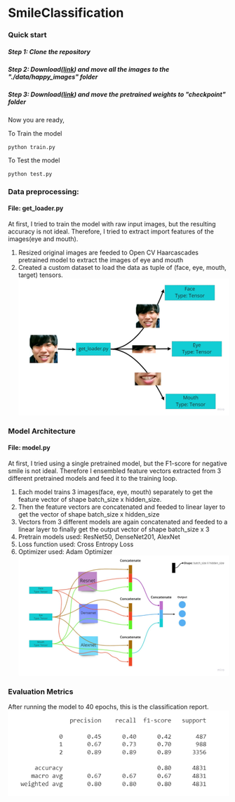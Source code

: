 # SmileClassification

### Quick start
##### Step 1: Clone the repository
##### Step 2: Download([link](https://drive.google.com/drive/folders/1YZj1F3MhD7kdyc2LBm4YZYPZK1giAIk2?usp=sharing)) and move all the images to the "./data/happy_images" folder
##### Step 3: Download([link](https://drive.google.com/drive/folders/1VSEmSSFgvHCBzf9MnyICY4lE80eUAdDA?usp=sharing)) and move the pretrained weights to "checkpoint" folder

Now you are ready,

To Train the model
```
python train.py
```
To Test the model
```
python test.py
```

### Data preprocessing:
#### File: get_loader.py
  At first, I tried to train the model with raw input images, but the resulting accuracy is not ideal. Therefore, I tried to extract import features of the images(eye and mouth).
  1) Resized original images are feeded to Open CV Haarcascades pretrained model to extract the images of eye and mouth
  2) Created a custom dataset to load the data as tuple of (face, eye, mouth, target) tensors.
![Alt text](./bin/get_loader.jpg)

### Model Architecture
#### File: model.py
  At first, I tried using a single pretrained model, but the F1-score for negative smile is not ideal. Therefore I ensembled feature vectors extracted from 3 different pretrained models and feed it to the training loop.
  1) Each model trains 3 images(face, eye, mouth) separately to get the feature vector of shape batch_size x hidden_size.
  2) Then the feature vectors are concatenated and feeded to linear layer to get the vector of shape batch_size x hidden_size
  3) Vectors from 3 different models are again concatenated and feeded to a linear layer to finally get the output vector of shape batch_size x 3
  4) Pretrain models used: ResNet50, DenseNet201, AlexNet
  5) Loss function used: Cross Entropy Loss
  6) Optimizer used: Adam Optimizer
![Alt text](./bin/model_architecture.jpg)

### Evaluation Metrics
After running the model to 40 epochs, this is the classification report.
![Alt text](./bin/Report.png)
